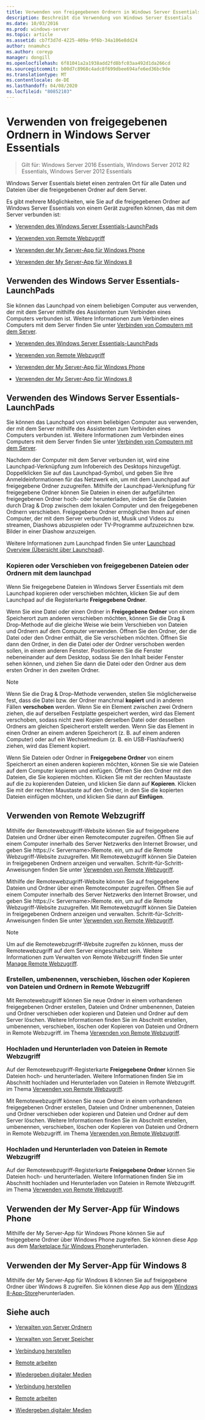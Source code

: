 ```yaml
---
title: Verwenden von freigegebenen Ordnern in Windows Server Essentials
description: Beschreibt die Verwendung von Windows Server Essentials
ms.date: 10/03/2016
ms.prod: windows-server
ms.topic: article
ms.assetid: cb7f3d7d-4225-409a-9f6b-34a106e8dd24
author: nnamuhcs
ms.author: coreyp
manager: dongill
ms.openlocfilehash: 6f81041a2a1938add2fd8bfc03aa492d1da266cd
ms.sourcegitcommit: b00d7c8968c4adc8f699dbee694afe6ed36bc9de
ms.translationtype: MT
ms.contentlocale: de-DE
ms.lasthandoff: 04/08/2020
ms.locfileid: "80852103"
---
```

# <a name="use-shared-folders-in-windows-server-essentials"></a>Verwenden von freigegebenen Ordnern in Windows Server Essentials

>Gilt für: Windows Server 2016 Essentials, Windows Server 2012 R2 Essentials, Windows Server 2012 Essentials
  
 Windows Server Essentials bietet einen zentralen Ort für alle Daten und Dateien über die freigegebenen Ordner auf dem Server.  
  
 Es gibt mehrere Möglichkeiten, wie Sie auf die freigegebenen Ordner auf Windows Server Essentials von einem Gerät zugreifen können, das mit dem Server verbunden ist:  
  

-   [Verwenden des Windows Server Essentials-LaunchPads](Use-Shared-Folders-in-Windows-Server-Essentials.md#BKMK_UsingLaunchpad)  
  
-   [Verwenden von Remote Webzugriff](Use-Shared-Folders-in-Windows-Server-Essentials.md#BKMK_UsingRWA)  
  
-   [Verwenden der My Server-App für Windows Phone](Use-Shared-Folders-in-Windows-Server-Essentials.md#BKMK_Phone)  
  
-   [Verwenden der My Server-App für Windows 8](Use-Shared-Folders-in-Windows-Server-Essentials.md#BKMK_App)  
  
##  <a name="using-the-windows-server-essentials-launchpad"></a><a name="BKMK_UsingLaunchpad"></a>Verwenden des Windows Server Essentials-LaunchPads  
 Sie können das Launchpad von einem beliebigen Computer aus verwenden, der mit dem Server mithilfe des Assistenten zum Verbinden eines Computers verbunden ist. Weitere Informationen zum Verbinden eines Computers mit dem Server finden Sie unter [Verbinden von Computern mit dem Server](Get-Connected-in-Windows-Server-Essentials.md#BKMK_9).  

-   [Verwenden des Windows Server Essentials-LaunchPads](../use/Use-Shared-Folders-in-Windows-Server-Essentials.md#BKMK_UsingLaunchpad)  
  
-   [Verwenden von Remote Webzugriff](../use/Use-Shared-Folders-in-Windows-Server-Essentials.md#BKMK_UsingRWA)  
  
-   [Verwenden der My Server-App für Windows Phone](../use/Use-Shared-Folders-in-Windows-Server-Essentials.md#BKMK_Phone)  
  
-   [Verwenden der My Server-App für Windows 8](../use/Use-Shared-Folders-in-Windows-Server-Essentials.md#BKMK_App)  
  
##  <a name="using-the-windows-server-essentials-launchpad"></a><a name="BKMK_UsingLaunchpad"></a>Verwenden des Windows Server Essentials-LaunchPads  
 Sie können das Launchpad von einem beliebigen Computer aus verwenden, der mit dem Server mithilfe des Assistenten zum Verbinden eines Computers verbunden ist. Weitere Informationen zum Verbinden eines Computers mit dem Server finden Sie unter [Verbinden von Computern mit dem Server](../use/Get-Connected-in-Windows-Server-Essentials.md#BKMK_9).  

  
 Nachdem der Computer mit dem Server verbunden ist, wird eine Launchpad-Verknüpfung zum Infobereich des Desktops hinzugefügt. Doppelklicken Sie auf das Launchpad-Symbol, und geben Sie Ihre Anmeldeinformationen für das Netzwerk ein, um mit dem Launchpad auf freigegebene Ordner zuzugreifen. Mithilfe der Launchpad-Verknüpfung für freigegebene Ordner können Sie Dateien in einen der aufgeführten freigegebenen Ordner hoch- oder herunterladen, indem Sie die Dateien durch Drag & Drop zwischen dem lokalen Computer und den freigegebenen Ordnern verschieben. Freigegebene Ordner ermöglichen Ihnen auf einen Computer, der mit dem Server verbunden ist, Musik und Videos zu streamen, Diashows abzuspielen oder TV-Programme aufzuzeichnen bzw. Bilder in einer Diashow anzuzeigen.  
  
 Weitere Informationen zum Launchpad finden Sie unter [Launchpad Overview (Übersicht über Launchpad](../manage/Overview-of-the-Launchpad-in-Windows-Server-Essentials.md)).  
  
###  <a name="copy-or-move-shared-files-or-folders-using-the-launchpad"></a><a name="BKMK_Launchpad"></a>Kopieren oder Verschieben von freigegebenen Dateien oder Ordnern mit dem launchpad  
 Wenn Sie freigegebene Dateien in Windows Server Essentials mit dem Launchpad kopieren oder verschieben möchten, klicken Sie auf dem Launchpad auf die Registerkarte **Freigegebene Ordner**.  
  
 Wenn Sie eine Datei oder einen Ordner in **Freigegebene Ordner** von einem Speicherort zum anderen verschieben möchten, können Sie die Drag & Drop-Methode auf die gleiche Weise wie beim Verschieben von Dateien und Ordnern auf dem Computer verwenden. Öffnen Sie den Ordner, der die Datei oder den Ordner enthält, die Sie verschieben möchten. Öffnen Sie dann den Ordner, in den die Datei oder der Ordner verschoben werden sollen, in einem anderen Fenster. Positionieren Sie die Fenster nebeneinander auf dem Desktop, sodass Sie den Inhalt beider Fenster sehen können, und ziehen Sie dann die Datei oder den Ordner aus dem ersten Ordner in den zweiten Ordner.  
  
> [!NOTE]
>  Wenn Sie die Drag & Drop-Methode verwenden, stellen Sie möglicherweise fest, dass die Datei bzw. der Ordner manchmal **kopiert** und in anderen Fällen **verschoben** werden. Wenn Sie ein Element zwischen zwei Ordnern ziehen, die auf derselben Festplatte gespeichert werden, wird das Element verschoben, sodass nicht zwei Kopien derselben Datei oder desselben Ordners am gleichen Speicherort erstellt werden. Wenn Sie das Element in einen Ordner an einem anderen Speicherort (z. B. auf einem anderen Computer) oder auf ein Wechselmedium (z. B. ein USB-Flashlaufwerk) ziehen, wird das Element kopiert.  
  
 Wenn Sie Dateien oder Ordner in **Freigegebene Ordner** von einem Speicherort an einen anderen kopieren möchten, können Sie sie wie Dateien auf dem Computer kopieren und einfügen. Öffnen Sie den Ordner mit den Dateien, die Sie kopieren möchten. Klicken Sie mit der rechten Maustaste auf die zu kopierenden Dateien, und klicken Sie dann auf **Kopieren**. Klicken Sie mit der rechten Maustaste auf den Ordner, in den Sie die kopierten Dateien einfügen möchten, und klicken Sie dann auf **Einfügen**.  
  
##  <a name="using-remote-web-access"></a><a name="BKMK_UsingRWA"></a>Verwenden von Remote Webzugriff  

 Mithilfe der Remotewebzugriff-Website können Sie auf freigegebene Dateien und Ordner über einen Remotecomputer zugreifen. Öffnen Sie auf einem Computer innerhalb des Server Netzwerks den Internet Browser, und geben Sie https://< Servername\>/Remote. ein, um auf die Remote Webzugriff-Website zuzugreifen. Mit Remotewebzugriff können Sie Dateien in freigegebenen Ordnern anzeigen und verwalten. Schritt-für-Schritt-Anweisungen finden Sie unter [Verwenden von Remote Webzugriff](Use-Remote-Web-Access-in-Windows-Server-Essentials.md).  

 Mithilfe der Remotewebzugriff-Website können Sie auf freigegebene Dateien und Ordner über einen Remotecomputer zugreifen. Öffnen Sie auf einem Computer innerhalb des Server Netzwerks den Internet Browser, und geben Sie https://< Servername\>/Remote. ein, um auf die Remote Webzugriff-Website zuzugreifen. Mit Remotewebzugriff können Sie Dateien in freigegebenen Ordnern anzeigen und verwalten. Schritt-für-Schritt-Anweisungen finden Sie unter [Verwenden von Remote Webzugriff](../use/Use-Remote-Web-Access-in-Windows-Server-Essentials.md).  

  
> [!NOTE]
>  Um auf die Remotewebzugriff-Website zugreifen zu können, muss der Remotewebzugriff auf dem Server eingeschaltet sein. Weitere Informationen zum Verwalten von Remote Webzugriff finden Sie unter [Manage Remote Webzugriff](../manage/Manage-Remote-Web-Access-in-Windows-Server-Essentials.md).  
  
###  <a name="create-rename-move-delete-or-copy-files-and-folders-in-remote-web-access"></a><a name="BKMK_2"></a>Erstellen, umbenennen, verschieben, löschen oder Kopieren von Dateien und Ordnern in Remote Webzugriff  

 Mit Remotewebzugriff können Sie neue Ordner in einem vorhandenen freigegebenen Ordner erstellen, Dateien und Ordner umbenennen, Dateien und Ordner verschieben oder kopieren und Dateien und Ordner auf dem Server löschen. Weitere Informationen finden Sie im Abschnitt erstellen, umbenennen, verschieben, löschen oder Kopieren von Dateien und Ordnern in Remote Webzugriff. im Thema [Verwenden von Remote Webzugriff](Use-Remote-Web-Access-in-Windows-Server-Essentials.md).  
  
###  <a name="upload-and-download-files-in-remote-web-access"></a><a name="BKMK_3"></a>Hochladen und Herunterladen von Dateien in Remote Webzugriff  
 Auf der Remotewebzugriff-Registerkarte **Freigegebene Ordner** können Sie Dateien hoch- und herunterladen. Weitere Informationen finden Sie im Abschnitt hochladen und Herunterladen von Dateien in Remote Webzugriff. im Thema [Verwenden von Remote Webzugriff](Use-Remote-Web-Access-in-Windows-Server-Essentials.md).  

 Mit Remotewebzugriff können Sie neue Ordner in einem vorhandenen freigegebenen Ordner erstellen, Dateien und Ordner umbenennen, Dateien und Ordner verschieben oder kopieren und Dateien und Ordner auf dem Server löschen. Weitere Informationen finden Sie im Abschnitt erstellen, umbenennen, verschieben, löschen oder Kopieren von Dateien und Ordnern in Remote Webzugriff. im Thema [Verwenden von Remote Webzugriff](../use/Use-Remote-Web-Access-in-Windows-Server-Essentials.md).  
  
###  <a name="upload-and-download-files-in-remote-web-access"></a><a name="BKMK_3"></a>Hochladen und Herunterladen von Dateien in Remote Webzugriff  
 Auf der Remotewebzugriff-Registerkarte **Freigegebene Ordner** können Sie Dateien hoch- und herunterladen. Weitere Informationen finden Sie im Abschnitt hochladen und Herunterladen von Dateien in Remote Webzugriff. im Thema [Verwenden von Remote Webzugriff](../use/Use-Remote-Web-Access-in-Windows-Server-Essentials.md).  

  
##  <a name="using-my-server-app-for-windows-phone"></a><a name="BKMK_Phone"></a>Verwenden der My Server-App für Windows Phone  
 Mithilfe der My Server-App für Windows Phone können Sie auf freigegebene Ordner über Windows Phone zugreifen. Sie können diese App aus dem [Marketplace für Windows Phone](http://www.windowsphone.com/apps/6c2f98d5-6fcf-4e1d-b8b1-cde62ea1a94a)herunterladen.  
  
##  <a name="using-my-server-app-for-windows-8"></a><a name="BKMK_App"></a>Verwenden der My Server-App für Windows 8  
 Mithilfe der My Server-App für Windows 8 können Sie auf freigegebene Ordner über Windows 8 zugreifen. Sie können diese App aus dem [Windows 8-App-Store](https://windows.microsoft.com/windows-8/apps)herunterladen.  
  
## <a name="see-also"></a>Siehe auch  
  
-   [Verwalten von Server Ordnern](../manage/Manage-Server-Folders-in-Windows-Server-Essentials.md)  
  
-   [Verwalten von Server Speicher](../manage/Manage-Server-Storage-in-Windows-Server-Essentials.md)  
  

-   [Verbindung herstellen](Get-Connected-in-Windows-Server-Essentials.md)  
  
-   [Remote arbeiten](Work-Remotely-in-Windows-Server-Essentials.md)  
  
-   [Wiedergeben digitaler Medien](Play-Digital-Media-in-Windows-Server-Essentials.md)

-   [Verbindung herstellen](../use/Get-Connected-in-Windows-Server-Essentials.md)  
  
-   [Remote arbeiten](../use/Work-Remotely-in-Windows-Server-Essentials.md)  
  
-   [Wiedergeben digitaler Medien](../use/Play-Digital-Media-in-Windows-Server-Essentials.md)

